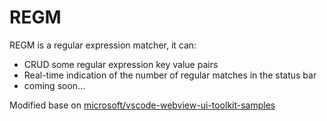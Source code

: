# REGM

REGM is a regular expression matcher, it can:

- CRUD some regular expression key value pairs
- Real-time indication of the number of regular matches in the status bar
- coming soon...

Modified base on [microsoft/vscode-webview-ui-toolkit-samples](https://github.com/microsoft/vscode-webview-ui-toolkit-samples)
